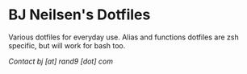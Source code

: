 # BJ Neilsen's Dotfiles

Various dotfiles for everyday use. Alias and functions dotfiles are zsh specific, but will work for bash too.

*Contact bj [at] rand9 [dot] com*